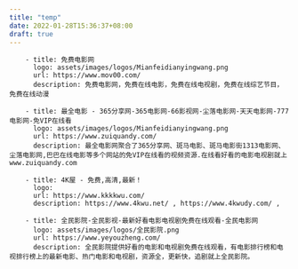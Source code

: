 ```yaml
---
title: "temp"
date: 2022-01-28T15:36:37+08:00
draft: true
---
```


        - title: 免费电影网
          logo: assets/images/logos/Mianfeidianyingwang.png
          url: https://www.mov00.com/
          description: 免费电影网，免费在线电影，免费在线电视剧，免费在线综艺节目，免费在线动漫

        - title: 最全电影 - 365分享网-365电影网-66影视网-尘落电影网-天天电影网-777电影网-免VIP在线看
          logo: assets/images/logos/Mianfeidianyingwang.png
          url: https://www.zuiquandy.com/
          description: 最全电影网聚合了365分享网、斑马电影、斑马电影街1313电影网、尘落电影网,巴巴在线电影等多个网站的免VIP在线看的视频资源.在线看好看的电影电视剧就上www.zuiquandy.com

        - title: 4K屋 - 免费,高清,最新！
          logo: 
          url: https://www.kkkkwu.com/
          description: https://www.4kwu.net/ , https://www.4kwudy.com/ , 

        - title: 全民影院-全民影视-最新好看电影电视剧免费在线观看-全民电影网
          logo: assets/images/logos/全民影院.png
          url: https://www.yeyouzheng.com/
          description: 全民影院提供好看的电影和电视剧免费在线观看，有电影排行榜和电视排行榜上的最新电影、热门电影和电视剧，资源全，更新快，追剧就上全民影院。
